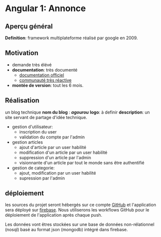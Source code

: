 # Angular 1: Annonce

## Aperçu général

**Definition**: framework multiplateforme réalisé par google en 2009. 

## Motivation

*  demande très élévé
* **documentation**: très documenté 
  + [documentation officiel](https://angular.io/docs)
  + [communauté très réactive](https://stackoverflow.com/questions/tagged/angular) 
* **montée de version**: tout les 6 mois.

## Réalisation

un blog technique
**nom du blog** : ***agourou*** 
**logo**: à definir
**description**: 
un site servant de partage d'idée technique. 

* gestion d'utilisateur:
  + inscription du user
  + validation du compte par l'admin
* gestion articles
  + ajout d'article par un user habilité
  + modification d'un article par un user habilité
  + suppression d'un article par l'admin
  + visionnante d'un article par tout le monde sans être authentifié
* gestion de categorie:
  + ajout, modification par un user habilité
  + supression par l'admin

## déploiement

les sources du projet seront hébergés sur ce compte [GitHub](https://github.com/doutoum90) et l'application sera déployé sur [firebase](https://firebase.google.com/?gclid=Cj0KCQjw0Mb3BRCaARIsAPSNGpXZwLe1Q1WUMZ2eVh43s9-npKh85ejIB3okT54le8OtmsXAZcm6sKwaAt8MEALw_wcB).
Nous utiliserons les workflows GitHub pour le déploiement de l'application après chaque push.

Les données vont êtres stockées sur une base de données non-rélationnel (nosql) basé au format json (mongodb) intégré dans firebase.
